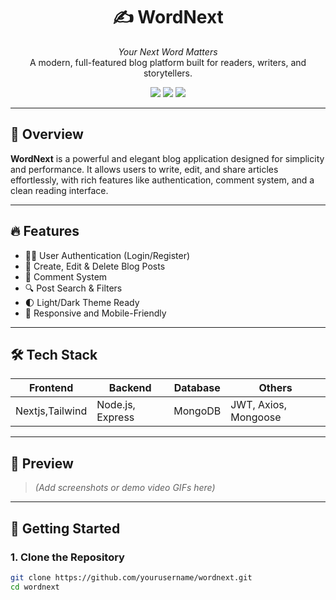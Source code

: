 <h1 align="center">✍️ WordNext</h1>
<p align="center">
  <i>Your Next Word Matters</i><br/>
  A modern, full-featured blog platform built for readers, writers, and storytellers.
</p>

<p align="center">
  <img src="https://img.shields.io/badge/Status-Active-brightgreen.svg" />
  <img src="https://img.shields.io/badge/Made%20with-❤️%20by%20Sumanta-blue" />
  <img src="https://img.shields.io/badge/License-MIT-lightgrey" />
</p>

---

## 🚀 Overview

**WordNext** is a powerful and elegant blog application designed for simplicity and performance. It allows users to write, edit, and share articles effortlessly, with rich features like authentication, comment system, and a clean reading interface.

---

## 🔥 Features

- 🧑‍💻 User Authentication (Login/Register)
- 📝 Create, Edit & Delete Blog Posts
- 💬 Comment System
- 🔍 Post Search & Filters
- 🌓 Light/Dark Theme Ready
- 💯 Responsive and Mobile-Friendly

---

## 🛠️ Tech Stack

| Frontend        | Backend          | Database    | Others                |
|-----------------|------------------|-------------|-----------------------|
| Nextjs,Tailwind | Node.js, Express | MongoDB     | JWT, Axios, Mongoose  |

---

## 📸 Preview

> *(Add screenshots or demo video GIFs here)*

---

## 🧪 Getting Started

### 1. Clone the Repository

```bash
git clone https://github.com/yourusername/wordnext.git
cd wordnext


